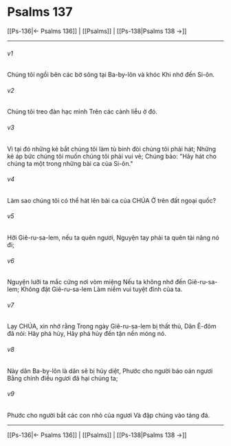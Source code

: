 # Psalms 137

[[Ps-136|← Psalms 136]] | [[Psalms]] | [[Ps-138|Psalms 138 →]]
***



###### v1 
Chúng tôi ngồi bên các bờ sông tại Ba-by-lôn và khóc Khi nhớ đến Si-ôn. 

###### v2 
Chúng tôi treo đàn hạc mình Trên các cành liễu ở đó. 

###### v3 
Vì tại đó những kẻ bắt chúng tôi làm tù binh đòi chúng tôi phải hát; Những kẻ áp bức chúng tôi muốn chúng tôi phải vui vẻ; Chúng bảo: "Hãy hát cho chúng ta một trong những bài ca của Si-ôn." 

###### v4 
Làm sao chúng tôi có thể hát lên bài ca của CHÚA Ở trên đất ngoại quốc? 

###### v5 
Hỡi Giê-ru-sa-lem, nếu ta quên ngươi, Nguyện tay phải ta quên tài năng nó đi; 

###### v6 
Nguyện lưỡi ta mắc cứng nơi vòm miệng Nếu ta không nhớ đến Giê-ru-sa-lem; Không đặt Giê-ru-sa-lem Làm niềm vui tuyệt đỉnh của ta. 

###### v7 
Lạy CHÚA, xin nhớ rằng Trong ngày Giê-ru-sa-lem bị thất thủ, Dân Ê-đôm đã nói: Hãy phá hủy, Hãy phá hủy đến tận nền móng nó. 

###### v8 
Này dân Ba-by-lôn là dân sẽ bị hủy diệt, Phước cho người báo oán ngươi Bằng chính điều ngươi đã hại chúng ta; 

###### v9 
Phước cho người bắt các con nhỏ của ngươi Và đập chúng vào tảng đá.

***
[[Ps-136|← Psalms 136]] | [[Psalms]] | [[Ps-138|Psalms 138 →]]
